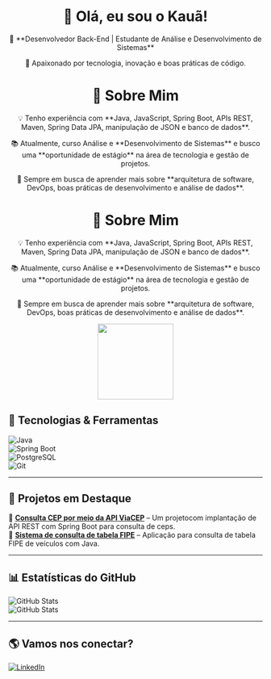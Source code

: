 <div align="center">
  <h1>👋 Olá, eu sou o Kauã!</h1>
  <p>🎯 **Desenvolvedor Back-End | Estudante de Análise e Desenvolvimento de Sistemas**</p>
  <p>🚀 Apaixonado por tecnologia, inovação e boas práticas de código.</p>
</div>
 
<div align="center">
  <h1>📖 Sobre Mim </h1>
  <p>💡 Tenho experiência com **Java, JavaScript, Spring Boot, APIs REST, Maven, Spring Data JPA, manipulação de JSON e banco de dados**.</p>
  <p>📚 Atualmente, curso Análise e **Desenvolvimento de Sistemas** e busco uma **oportunidade de estágio** na área de tecnologia e gestão de projetos.</p>
  <p>🔎 Sempre em busca de aprender mais sobre **arquitetura de software, DevOps, boas práticas de desenvolvimento e análise de dados**.</p>
</div>
 
<div align="center">
  <h1>📖 Sobre Mim </h1>
  <p>💡 Tenho experiência com **Java, JavaScript, Spring Boot, APIs REST, Maven, Spring Data JPA, manipulação de JSON e banco de dados**.</p>
  <p>📚 Atualmente, curso Análise e **Desenvolvimento de Sistemas** e busco uma **oportunidade de estágio** na área de tecnologia e gestão de projetos.</p>
  <p>🔎 Sempre em busca de aprender mais sobre **arquitetura de software, DevOps, boas práticas de desenvolvimento e análise de dados**.</p>
  <img src="https://img.shields.io/badge/Java-000000?style=for-the-badge&logo=java&logoColor=white" width="150px" border-radius="10px";>
</div>
 
## 🚀 Tecnologias & Ferramentas  
![Java](https://img.shields.io/badge/Java-ED8B00?style=for-the-badge&logo=java&logoColor=white)  
![Spring Boot](https://img.shields.io/badge/Spring_Boot-6DB33F?style=for-the-badge&logo=spring-boot&logoColor=white)  
![PostgreSQL](https://img.shields.io/badge/PostgreSQL-316192?style=for-the-badge&logo=postgresql&logoColor=white)  
![Git](https://img.shields.io/badge/Git-F05032?style=for-the-badge&logo=git&logoColor=white)  

---

## 📌 Projetos em Destaque  
🔹 [**Consulta CEP por meio da API ViaCEP**]([https://github.com/kaua-md/ConsultorCEP]) – Um projetocom implantação de API REST com Spring Boot para consulta de ceps.  
🔹 [**Sistema de consulta de tabela FIPE**]([https://github.com/kaua-md/tabela-fip]) – Aplicação para consulta de tabela FIPE de veículos com Java.  

---

## 📊 Estatísticas do GitHub  
![GitHub Stats](https://github-readme-stats.vercel.app/api?username=kaua-md&show_icons=true&theme=dark)  
![GitHub Stats](https://github-readme-stats.vercel.app/api/top-langs/?username=kaua-md)

---

## 🌎 Vamos nos conectar?  
[![LinkedIn](https://img.shields.io/badge/LinkedIn-blue?style=for-the-badge&logo=linkedin)](www.linkedin.com/in/kauã-machado/)  
